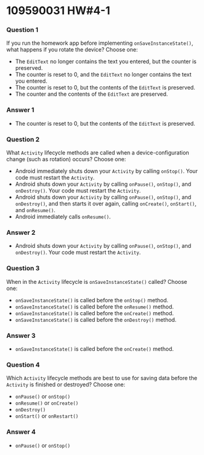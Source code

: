 # 109590031 HW#4-1

### **Question 1**

If you run the homework app before implementing `onSaveInstanceState()`, what happens if you rotate the device? Choose one:

- The `EditText` no longer contains the text you entered, but the counter is preserved.
- The counter is reset to 0, and the `EditText` no longer contains the text you entered.
- The counter is reset to 0, but the contents of the `EditText` is preserved.
- The counter and the contents of the `EditText` are preserved.



### Answer 1

- The counter is reset to 0, but the contents of the `EditText` is preserved.



### **Question 2**

What `Activity` lifecycle methods are called when a device-configuration change (such as rotation) occurs? Choose one:

- Android immediately shuts down your `Activity` by calling `onStop()`. Your code must restart the `Activity`.
- Android shuts down your `Activity` by calling `onPause()`, `onStop()`, and `onDestroy()`. Your code must restart the `Activity`.
- Android shuts down your `Activity` by calling `onPause()`, `onStop()`, and `onDestroy()`, and then starts it over again, calling `onCreate()`, `onStart()`, and `onResume()`.
- Android immediately calls `onResume()`.



### Answer 2

- Android shuts down your `Activity` by calling `onPause()`, `onStop()`, and `onDestroy()`. Your code must restart the `Activity`.



### **Question 3**

When in the `Activity` lifecycle is `onSaveInstanceState()` called? Choose one:

- `onSaveInstanceState()` is called before the `onStop()` method.
- `onSaveInstanceState()` is called before the `onResume()` method.
- `onSaveInstanceState()` is called before the `onCreate()` method.
- `onSaveInstanceState()` is called before the `onDestroy()` method.



### Answer 3

- `onSaveInstanceState()` is called before the `onCreate()` method.



### **Question 4**

Which `Activity` lifecycle methods are best to use for saving data before the `Activity` is finished or destroyed? Choose one:

- `onPause()` or `onStop()`
- `onResume()` or `onCreate()`
- `onDestroy()`
- `onStart()` or `onRestart()`



### Answer 4

- `onPause()` or `onStop()`